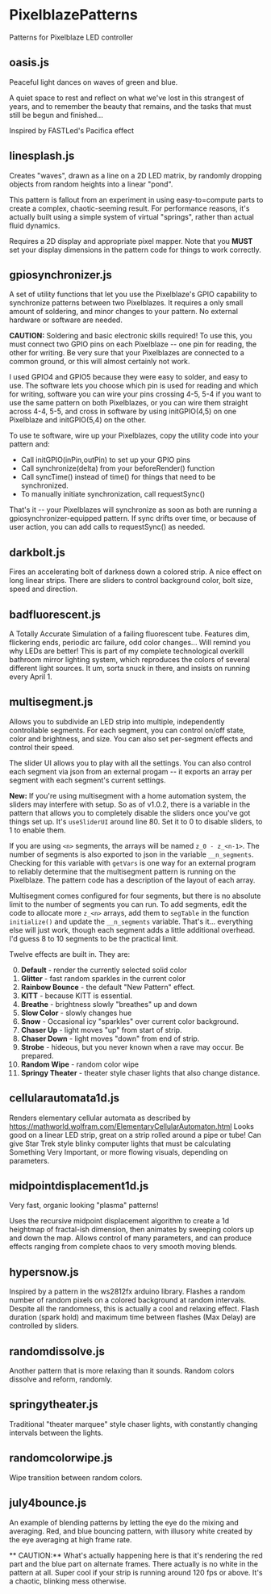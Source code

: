 # PixelblazePatterns
Patterns for Pixelblaze LED controller

## oasis.js
 Peaceful light dances on waves of green and blue.
 
 A quiet space to rest and reflect on what we've 
 lost in this strangest of years, and to remember
 the beauty that remains, and the tasks that 
 must still be begun and finished...
 
 Inspired by FASTLed's Pacifica effect

## linesplash.js
Creates "waves", drawn as a line on a 2D LED matrix, by randomly dropping objects
from random heights into a linear "pond".

This pattern is fallout from an experiment in using easy-to=compute parts to create a
complex, chaotic-seeming result.  For performance reasons, it's actually built using a simple 
system of virtual "springs", rather than actual fluid dynamics.

Requires a 2D display and appropriate pixel mapper.  Note that you **MUST** set your display 
dimensions in the pattern code for things to work correctly.

## gpiosynchronizer.js
 A set of utility functions that let you use the Pixelblaze's GPIO capability to
 synchronize patterns between two Pixelblazes.  It requires a only small amount of soldering,
 and minor changes to your pattern.  No external hardware or software are needed.
 
 **CAUTION:**  Soldering and basic electronic skills required! To use this, you must connect
 two GPIO pins on each Pixelblaze -- one pin for reading, the other for writing. Be very sure that your
 Pixelblazes are connected to a common ground, or this will almost certainly not work.

 I used GPIO4 and GPIO5 because they were easy to solder, and easy to use. The software lets you choose
 which pin is used for reading and which for writing, software you can wire your pins crossing 4-5, 5-4 
 if you want to use the same pattern on both Pixelblazes, or you can wire them straight across 4-4, 5-5, and cross
 in software by using initGPIO(4,5) on one Pixelblaze and initGPIO(5,4) on the other. 
 
 To use te software, wire up your Pixelblazes, copy the utility code into your pattern and: 
 - Call initGPIO(inPin,outPin) to set up your GPIO pins
 - Call synchronize(delta) from your beforeRender() function
 - Call syncTime() instead of time() for things that need to
   be synchronized.
 - To manually initiate synchronization, call requestSync()
 
 That's it -- your Pixelblazes will synchronize as soon as both are running a gpiosynchronizer-equipped pattern. If
 sync drifts over time, or because of user action, you can add calls to requestSync() as needed. 

## darkbolt.js
Fires an accelerating bolt of darkness down a colored strip. A nice effect on long linear strips. 
There are sliders to control background color, bolt size, speed and direction.

## badfluorescent.js
A Totally Accurate Simulation of a failing fluorescent tube.  Features dim, flickering ends, periodic arc failure,
odd color changes... Will remind you why LEDs are better!  This is part of my complete technological overkill bathroom
mirror lighting system, which reproduces the colors of several different light sources.  It um, sorta snuck in there, and
insists on running every April 1.

## multisegment.js
Allows you to subdivide an LED strip into multiple, independently
controllable segments.  For each segment, you can control on/off state,
color and brightness, and size.  You can also set per-segment effects and
control their speed. 

The slider UI allows you to play with all the settings.  You can also control
each segment via json from an external progam -- it exports an array per segment
with each segment's current settings.

**New:** If you're using multisegment with a home automation system, the sliders may interfere with
setup.  So as of v1.0.2, there is a variable in the pattern that allows you to completely
disable the sliders once you've got things set up.  It's ```useSliderUI``` around line
80.  Set it to 0 to disable sliders, to 1 to enable them.

If you are using ```<n>``` segments, the arrays will be named ```z_0 - z_<n-1>```. The number 
of segments is also exported to json in the variable ```__n_segments```.  Checking for this
variable with ```getVars``` is one way for an external program to reliably determine that 
the multisegment pattern is running on the Pixelblaze.  The pattern code has a description
of the layout of each array.

Multisegment comes configured for four segments, but there is no absolute limit to the number
of segments you can run. To add segments, edit the code to allocate more ```z_<n>``` arrays,
add them to ```segTable``` in the function ```initialize()``` and update the ```__n_segments``` 
variable.  That's it... everything else will just work, though each segment adds a little 
additional overhead.  I'd guess 8 to 10 segments to be the practical limit.

Twelve effects are built in.  They are:

0. **Default** - render the currently selected solid color
1. **Glitter** - fast random sparkles in the current color
2. **Rainbow Bounce** - the default "New Pattern" effect.
3. **KITT** - because KITT is essential. 
4. **Breathe** - brightness slowly "breathes" up and down
5. **Slow Color** - slowly changes hue
6. **Snow** - Occasional icy "sparkles" over current color background.
7. **Chaser Up** - light moves "up" from start of strip.
8. **Chaser Down** - light moves "down" from end of strip.
9. **Strobe** - hideous, but you never known when a rave may occur. Be prepared.
10. **Random Wipe** - random color wipe
11. **Springy Theater** - theater style chaser lights that also change distance.

## cellularautomata1d.js
Renders elementary cellular automata as described by https://mathworld.wolfram.com/ElementaryCellularAutomaton.html
Looks good on a linear LED strip, great on a strip rolled around a pipe or tube!  Can give Star Trek style blinky
computer lights that must be calculating Something Very Important, or more flowing visuals, depending on
parameters.

## midpointdisplacement1d.js
Very fast, organic looking "plasma" patterns!

Uses the recursive midpoint displacement algorithm to create a 1d heightmap of
fractal-ish dimension, then animates by sweeping colors up and down the map. Allows
control of many parameters, and can produce effects ranging from complete chaos to
very smooth moving blends.

## hypersnow.js
Inspired by a pattern in the ws2812fx arduino library.  Flashes a random number of random
pixels on a colored background at random intervals.  Despite all the randomness,
this is actually a cool and relaxing effect. Flash duration (spark hold) and maximum time
between flashes (Max Delay) are controlled by sliders.

## randomdissolve.js
Another pattern that is more relaxing than it sounds.  Random colors dissolve and
reform, randomly.

## springytheater.js
Traditional "theater marquee" style chaser lights, with constantly
changing intervals between the lights.

## randomcolorwipe.js
Wipe transition between random colors.

## july4bounce.js
An example of blending patterns by letting the eye do the 
mixing and averaging.  Red, and blue bouncing pattern,
with illusory white created by the eye averaging at high frame rate.

** CAUTION:** What's actually happening here is that it's rendering
the red part and the blue part on alternate frames.  There actually 
is no white in the pattern at all. Super cool if your strip is running 
around 120 fps or above.  It's a chaotic, blinking mess otherwise.
